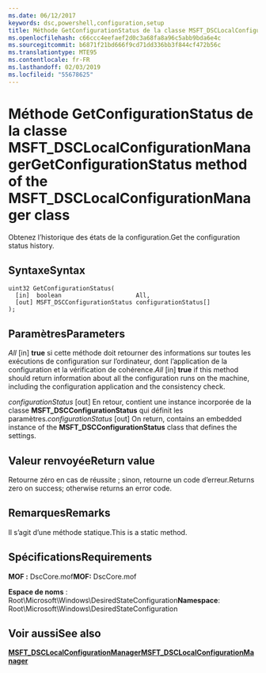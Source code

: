 ```yaml
---
ms.date: 06/12/2017
keywords: dsc,powershell,configuration,setup
title: Méthode GetConfigurationStatus de la classe MSFT_DSCLocalConfigurationManager
ms.openlocfilehash: c66ccc4eefaef2d0c3a68fa8a96c5abb9bda6e4c
ms.sourcegitcommit: b6871f21bd666f9cd71dd336bb3f844cf472b56c
ms.translationtype: MTE95
ms.contentlocale: fr-FR
ms.lasthandoff: 02/03/2019
ms.locfileid: "55678625"
---
```

# <a name="getconfigurationstatus-method-of-the-msftdsclocalconfigurationmanager-class"></a><span data-ttu-id="8b31d-103">Méthode GetConfigurationStatus de la classe MSFT_DSCLocalConfigurationManager</span><span class="sxs-lookup"><span data-stu-id="8b31d-103">GetConfigurationStatus method of the MSFT_DSCLocalConfigurationManager class</span></span>

<span data-ttu-id="8b31d-104">Obtenez l’historique des états de la configuration.</span><span class="sxs-lookup"><span data-stu-id="8b31d-104">Get the configuration status history.</span></span>

## <a name="syntax"></a><span data-ttu-id="8b31d-105">Syntaxe</span><span class="sxs-lookup"><span data-stu-id="8b31d-105">Syntax</span></span>

```mof
uint32 GetConfigurationStatus(
  [in]  boolean                     All,
  [out] MSFT_DSCConfigurationStatus configurationStatus[]
);
```

## <a name="parameters"></a><span data-ttu-id="8b31d-106">Paramètres</span><span class="sxs-lookup"><span data-stu-id="8b31d-106">Parameters</span></span>

<span data-ttu-id="8b31d-107">*All* \[in\] **true** si cette méthode doit retourner des informations sur toutes les exécutions de configuration sur l’ordinateur, dont l’application de la configuration et la vérification de cohérence.</span><span class="sxs-lookup"><span data-stu-id="8b31d-107">*All* \[in\] **true** if this method should return information about all the configuration runs on the machine, including the configuration application and the consistency check.</span></span>

<span data-ttu-id="8b31d-108">*configurationStatus* \[out\] En retour, contient une instance incorporée de la classe **MSFT_DSCConfigurationStatus** qui définit les paramètres.</span><span class="sxs-lookup"><span data-stu-id="8b31d-108">*configurationStatus* \[out\] On return, contains an embedded instance of the **MSFT_DSCConfigurationStatus** class that defines the settings.</span></span>

## <a name="return-value"></a><span data-ttu-id="8b31d-109">Valeur renvoyée</span><span class="sxs-lookup"><span data-stu-id="8b31d-109">Return value</span></span>

<span data-ttu-id="8b31d-110">Retourne zéro en cas de réussite ; sinon, retourne un code d’erreur.</span><span class="sxs-lookup"><span data-stu-id="8b31d-110">Returns zero on success; otherwise returns an error code.</span></span>

## <a name="remarks"></a><span data-ttu-id="8b31d-111">Remarques</span><span class="sxs-lookup"><span data-stu-id="8b31d-111">Remarks</span></span>

<span data-ttu-id="8b31d-112">Il s’agit d’une méthode statique.</span><span class="sxs-lookup"><span data-stu-id="8b31d-112">This is a static method.</span></span>

## <a name="requirements"></a><span data-ttu-id="8b31d-113">Spécifications</span><span class="sxs-lookup"><span data-stu-id="8b31d-113">Requirements</span></span>

<span data-ttu-id="8b31d-114">**MOF :** DscCore.mof</span><span class="sxs-lookup"><span data-stu-id="8b31d-114">**MOF:** DscCore.mof</span></span>

<span data-ttu-id="8b31d-115">**Espace de noms** : Root\Microsoft\Windows\DesiredStateConfiguration</span><span class="sxs-lookup"><span data-stu-id="8b31d-115">**Namespace**: Root\Microsoft\Windows\DesiredStateConfiguration</span></span>

## <a name="see-also"></a><span data-ttu-id="8b31d-116">Voir aussi</span><span class="sxs-lookup"><span data-stu-id="8b31d-116">See also</span></span>

[<span data-ttu-id="8b31d-117">**MSFT_DSCLocalConfigurationManager**</span><span class="sxs-lookup"><span data-stu-id="8b31d-117">**MSFT_DSCLocalConfigurationManager**</span></span>](msft-dsclocalconfigurationmanager.md)